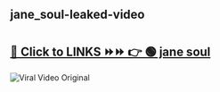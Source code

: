 
 ## jane_soul-leaked-video 

# <h2><a href="https://clipsfans.com/jane_soul&ref=git">🔗 Click to LINKS ⏩⏩ 👉 🟢 jane soul </a></h2>

<a href="https://clipsfans.com/jane_soul&ref=git" rel="nofollow" data-target="animated-image.originalLink"><img src="https://i.ibb.co.com/xMMVF88/686577567.gif" alt="Viral Video Original" style="max-width: 100%; display: inline-block;" data-target="animated-image.originalImage"></a>

